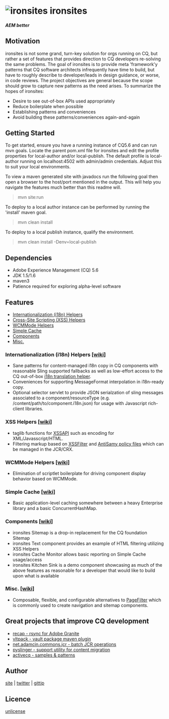 # ![ironsites](https://raw.github.com/steeleforge/ironsites/master/src/site/resources/ironsites_32x32.png "ironsites") ironsites
##### AEM better

## Motivation
ironsites is not some grand, turn-key solution for orgs running on CQ, but rather a set of features that provides direction to CQ developers re-solving the same problems. The goal of ironsites is to provide meta 'framework'y patterns that CQ software architects infrequently have time to build, but have to roughly describe to developer/leads in design guidance, or worse, in code reviews. The project objectives are general because the scope should grow to capture new patterns as the need arises. To summarize the hopes of ironsites:

+ Desire to see out-of-box APIs used appropriately
+ Reduce boilerplate when possible
+ Establishing patterns and conveniences
+ Avoid building these patterns/conveniences again-and-again

## Getting Started
To get started, ensure you have a running instance of CQ5.6 and can run mvn goals. Locate the parent pom.xml file for ironsites and edit the profile properties for local-author and/or local-publish. The default profile is local-author running on localhost:4502 with admin/admin credentials. Adjust this to suit your local environments.

To view a maven generated site with javadocs run the following goal then open a browser to the host/port mentioned in the output. This will help you navigate the features much better than this readme will.
> mvn site:run

To deploy to a local author instance can be performed by running the 'install' maven goal. 
> mvn clean install

To deploy to a local publish instance, qualify the environment.
> mvn clean install -Denv=local-publish

## Dependencies
+ Adobe Experience Management (CQ) 5.6
+ JDK 1.5/1.6
+ maven3
+ Patience required for exploring alpha-level software

## Features
+ [Internationalization (i18n) Helpers](https://github.com/steeleforge/ironsites/wiki/Internationalization-Helpers)
+ [Cross-Site Scripting (XSS) Helpers](https://github.com/steeleforge/ironsites/wiki/Cross-Site-Scripting-Helpers)
+ [WCMMode Helpers](https://github.com/steeleforge/ironsites/wiki/WCMMode-Helpers)
+ [Simple Cache](https://github.com/steeleforge/ironsites/wiki/Simple-Cache)
+ [Components](https://github.com/steeleforge/ironsites/wiki/Components)
+ [Misc.](https://github.com/steeleforge/ironsites/wiki/Miscellaneous)

### Internationalization (i18n) Helpers [[wiki]](https://github.com/steeleforge/ironsites/wiki/Internationalization-Helpers)
+ Sane patterns for content-managed i18n copy in CQ components with reasonable Sling supported fallbacks as well as low-effort access to the CQ out-of-box [i18n translation helper]( http://dev.day.com/docs/en/cq/current/javadoc/com/day/cq/i18n/I18n.html).
+ Conveniences for supporting MessageFormat interpolation in i18n-ready copy.
+ Optional selector servlet to provide JSON serialzation of sling messages associated to a component/resourceType (e.g. /content/path/to/component.i18n.json) for usage with Javascript rich-client libraries.

### XSS Helpers [[wiki]](https://github.com/steeleforge/ironsites/wiki/Cross-Site-Scripting-Helpers)
+ taglib functions for [XSSAPI](http://dev.day.com/docs/en/cq/current/javadoc/com/adobe/granite/xss/XSSAPI.html) such as encoding for XML/Javasscript/HTML.  
+ Filtering markup based on [XSSFilter](http://dev.day.com/docs/en/cq/current/javadoc/com/adobe/granite/xss/XSSFilter.html) and [AntiSamy policy files](https://www.owasp.org/index.php/Category:OWASP_AntiSamy_Project#Stage_3_-_Tailoring_the_policy_file) which can be managed in the JCR/CRX.

### WCMMode Helpers [[wiki]](https://github.com/steeleforge/ironsites/wiki/WCMMode-Helpers)
+ Elimination of scriptlet boilerplate for driving component display behavior based on WCMMode.

### Simple Cache [[wiki]](https://github.com/steeleforge/ironsites/wiki/Simple-Cache)
+ Basic application-level caching somewhere between a heavy Enterprise library and a basic ConcurrentHashMap.

### Components [[wiki]](https://github.com/steeleforge/ironsites/wiki/Components)
+ ironsites Sitemap is a drop-in replacement for the CQ foundation Sitemap
+ ironsites Text component provides an example of HTML filtering utilizing XSS Helpers
+ ironsites Cache Monitor allows basic reporting on Simple Cache usage/access
+ ironsites Kitchen Sink is a demo component showcasing as much of the above features as reasonable for a developer that would like to build upon what is available

### Misc. [[wiki]](https://github.com/steeleforge/ironsites/wiki/Misc)
+ Composable, flexible, and configurable alternatives to [PageFilter](http://dev.day.com/docs/en/cq/current/javadoc/com/day/cq/wcm/api/PageFilter.html) which is commonly used to create navigation and sitemap components.

## Great projects that improve CQ development
+ [recap - rsync for Adobe Granite](https://github.com/adamcin/net.adamcin.recap)
+ [vltpack - vault package maven plugin](https://github.com/adamcin/vltpack-maven-plugin)
+ [net.adamcin.commons.jcr - batch JCR operations](https://github.com/adamcin/net.adamcin.commons.jcr)
+ [pyslinger - support utility for content migration](https://github.com/sevennineteen/pyslinger)
+ [activecq - samples & patterns](https://github.com/activecq)

## Author
[site](http://www.steeleforge.com) | [twitter](http://www.twitter.com/davidsteele) |  [gittip](https://www.gittip.com/steeleforge/)

## Licence
[unlicense](http://unlicense.org)
